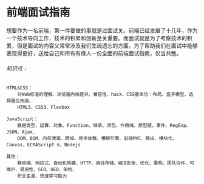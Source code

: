# 前端面试指南

想要作为一名前端，第一件要做的事就是过面试关。前端已经发展了十几年，作为一个技术导向工作，技术的积累和创新至关重要。而面试就是为了考察技术的积累，但是面试的内容又常常涉及我们生疏遗忘的方面，为了帮助我们在面试中能够表现得更好，送给自己和所有有缘人一份全面的前端面试指南，仅当共勉。

###### 知识点：

```
HTML&CSS：
    对Web标准的理解、浏览器内核差异、兼容性、hack、CSS基本功：布局、盒子模型、选择器优先级、
    HTML5、CSS3、Flexbox

JavaScript：
    数据类型、运算、对象、Function、继承、闭包、作用域、原型链、事件、RegExp、JSON、Ajax、
    DOM、BOM、内存泄漏、跨域、异步装载、模板引擎、前端MVC、路由、模块化、Canvas、ECMAScript 6、Nodejs

其他：
    移动端、响应式、自动化构建、HTTP、离线存储、WEB安全、优化、重构、团队协作、可维护、易用性、SEO、UED、架构、
    职业生涯、快速学习能力
```



